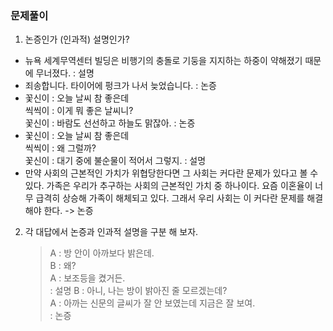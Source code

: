### 문제풀이

1. 논증인가 (인과적) 설명인가?

- 뉴욕 세계무역센터 빌딩은 비행기의 충돌로 기둥을 지지하는 하중이 약해졌기 때문에 무너졌다. : 설명
- 죄송합니다. 타이어에 펑크가 나서 늦었습니다. : 논증
- 꽃신이 : 오늘 날씨 참 좋은데<br>
  씩씩이 : 이게 뭐 좋은 날씨니?<br>
  꽃신이 : 바람도 선선하고 하늘도 맑잖아. : 논증
- 꽃신이 : 오늘 날씨 참 좋은데<br>
  씩씩이 : 왜 그럴까?<br>
  꽃신이 : 대기 중에 불순물이 적어서 그렇지. : 설명
- 만약 사회의 근본적인 가치가 위협당한다면 그 사회는 커다란 문제가 있다고 볼 수 있다. 가족은 우리가 추구하는 사회의 근본적인 가치 중 하나이다. 요즘 이혼율이 너무 급격히 상승해 가족이 해체되고 있다. 그래서 우리 사회는 이 커다란 문제를 해결해야 한다. -> 논증

2. 각 대답에서 논증과 인과적 설명을 구분 해 보자.
   > A : 방 안이 아까보다 밝은데.<br>
   > B : 왜?<br>
   > A : 보조등을 켰거든.<br> : 설명
   > B : 아니, 나는 방이 밝아진 줄 모르겠는데?<br>
   > A : 아까는 신문의 글씨가 잘 안 보였는데 지금은 잘 보여.<br> : 논증

